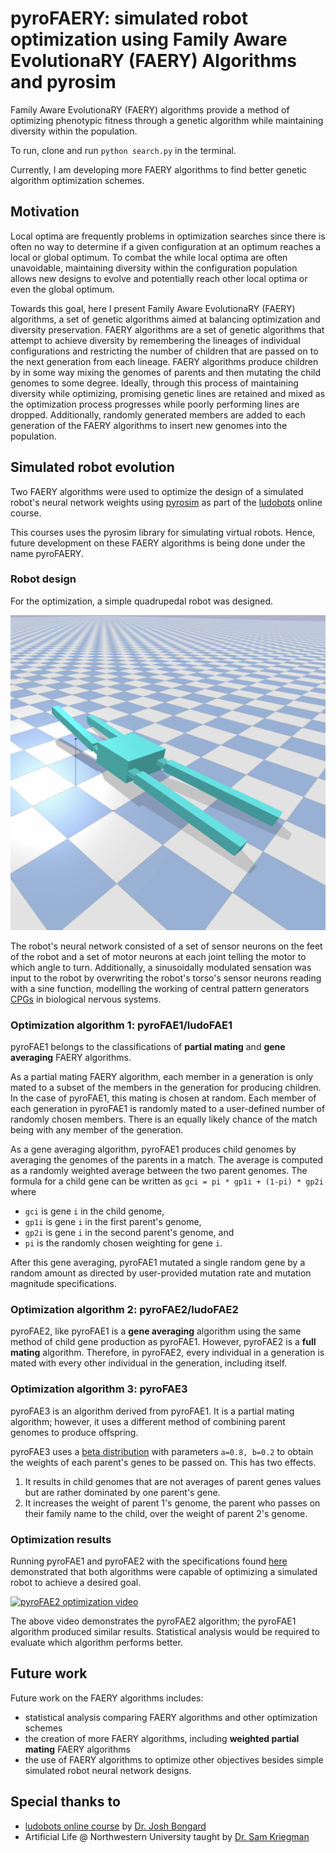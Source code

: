 # pyroFAERY: simulated robot optimization using Family Aware EvolutionaRY (FAERY) Algorithms and pyrosim

Family Aware EvolutionaRY (FAERY) algorithms provide a method of optimizing phenotypic fitness through a genetic algorithm while maintaining diversity within the population.

To run, clone and run `python search.py` in the terminal.

Currently, I am developing more FAERY algorithms to find better genetic algorithm optimization schemes.

## Motivation

Local optima are frequently problems in optimization searches since there is often no way to determine if a given configuration at an optimum reaches a local or global optimum.
To combat the while local optima are often unavoidable, maintaining diversity within the configuration population allows new designs to evolve and potentially reach other local optima or even the global optimum.

Towards this goal, here I present Family Aware EvolutionaRY (FAERY) algorithms, a set of genetic algorithms aimed at balancing optimization and diversity preservation.
FAERY algorithms are a set of genetic algorithms that attempt to achieve diversity by remembering the lineages of individual configurations and restricting the number of children that are passed on to the next generation from each lineage.
FAERY algorithms produce children by in some way mixing the genomes of parents and then mutating the child genomes to some degree.
Ideally, through this process of maintaining diversity while optimizing, promising genetic lines are retained and mixed as the optimization process progresses while poorly performing lines are dropped.
Additionally, randomly generated members are added to each generation of the FAERY algorithms to insert new genomes into the population.

## Simulated robot evolution

Two FAERY algorithms were used to optimize the design of a simulated robot's neural network weights using [pyrosim](https://github.com/jbongard/pyrosim) as part of the [ludobots](https://www.reddit.com/r/ludobots/) online course.

This courses uses the pyrosim library for simulating virtual robots.
Hence, future development on these FAERY algorithms is being done under the name pyroFAERY.

### Robot design

For the optimization, a simple quadrupedal robot was designed.

![quadruped image](/media/quadruped.png?raw=true)

The robot's neural network consisted of a set of sensor neurons on the feet of the robot and a set of motor neurons at each joint telling the motor to which angle to turn.
Additionally, a sinusoidally modulated sensation was input to the robot by overwriting the robot's torso's sensor neurons reading with a sine function, modelling the working of central pattern generators [CPGs](https://en.wikipedia.org/wiki/Central_pattern_generator) in biological nervous systems.

### Optimization algorithm 1: pyroFAE1/ludoFAE1

pyroFAE1 belongs to the classifications of **partial mating** and **gene averaging** FAERY algorithms.

As a partial mating FAERY algorithm, each member in a generation is only mated to a subset of the members in the generation for producing children.
In the case of pyroFAE1, this mating is chosen at random.
Each member of each generation in pyroFAE1 is randomly mated to a user-defined number of randomly chosen members.
There is an equally likely chance of the match being with any member of the generation.

As a gene averaging algorithm, pyroFAE1 produces child genomes by averaging the genomes of the parents in a match.
The average is computed as a randomly weighted average between the two parent genomes.
The formula for a child gene can be written as `gci = pi * gp1i + (1-pi) * gp2i` where

* `gci` is gene `i` in the child genome,
* `gp1i` is gene `i` in the first parent's genome,
* `gp2i` is gene `i` in the second parent's genome, and
* `pi` is the randomly chosen weighting for gene `i`.

After this gene averaging, pyroFAE1 mutated a single random gene by a random amount as directed by user-provided mutation rate and mutation magnitude specifications.

### Optimization algorithm 2: pyroFAE2/ludoFAE2

pyroFAE2, like pyroFAE1 is a **gene averaging** algorithm using the same method of child gene production as pyroFAE1.
However, pyroFAE2 is a **full mating** algorithm.
Therefore, in pyroFAE2, every individual in a generation is mated with every other individual in the generation, including itself.

### Optimization algorithm 3: pyroFAE3

pyroFAE3 is an algorithm derived from pyroFAE1. It is a partial mating algorithm; however, it uses a different method of combining parent genomes to produce offspring.

pyroFAE3 uses a [beta distribution](https://en.wikipedia.org/wiki/Beta_distribution) with parameters `a=0.8, b=0.2` to obtain the weights of each parent's genes to be passed on. This has two effects.

1. It results in child genomes that are not averages of parent genes values but are rather dominated by one parent's gene.
2. It increases the weight of parent 1's genome, the parent who passes on their family name to the child, over the weight of parent 2's genome.

### Optimization results

Running pyroFAE1 and pyroFAE2 with the specifications found [here](/constants.py) demonstrated that both algorithms were capable of optimizing a simulated robot to achieve a desired goal.

[![pyroFAE2 optimization video](https://img.youtube.com/vi/oBoEBxVF9pE/0.jpg)](https://www.youtube.com/watch?v=oBoEBxVF9pE)

The above video demonstrates the pyroFAE2 algorithm; the pyroFAE1 algorithm produced similar results.
Statistical analysis would be required to evaluate which algorithm performs better.

## Future work

Future work on the FAERY algorithms includes:

* statistical analysis comparing FAERY algorithms and other optimization schemes
* the creation of more FAERY algorithms, including **weighted partial mating** FAERY algorithms
* the use of FAERY algorithms to optimize other objectives besides simple simulated robot neural network designs.

## Special thanks to

* [ludobots online course](https://www.reddit.com/r/ludobots/) by [Dr. Josh Bongard](https://jbongard.github.io)
* Artificial Life @ Northwestern University taught by [Dr. Sam Kriegman](https://www.mccormick.northwestern.edu/research-faculty/directory/profiles/kriegman-sam.html)
